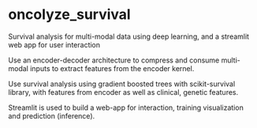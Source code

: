 # oncolyze_survival
Survival analysis for multi-modal data using deep learning, and a streamlit web app for user interaction

Use an encoder-decoder architecture to compress and consume multi-modal inputs to extract features from the encoder kernel.

Use survival analysis using gradient boosted trees with scikit-survival library, with features from encoder as well as clinical, genetic features.

Streamlit is used to build a web-app for interaction, training visualization and prediction (inference).

